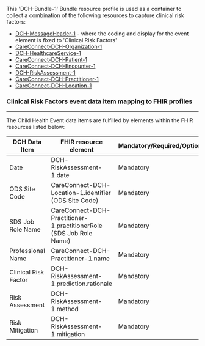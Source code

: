 This 'DCH-Bundle-1' Bundle resource profile is used as a container to collect a combination of the following resources to capture clinical risk factors:

- [DCH-MessageHeader-1] - where the coding and display for the event element is fixed to 'Clinical Risk Factors'
- [CareConnect-DCH-Organization-1]
- [DCH-HealthcareService-1]
- [CareConnect-DCH-Patient-1]
- [CareConnect-DCH-Encounter-1]
- [DCH-RiskAssessment-1]
- [CareConnect-DCH-Practitioner-1]
- [CareConnect-DCH-Location-1]
                                                                                                   
### Clinical Risk Factors event data item mapping to FHIR profiles ###
----------
The Child Health Event data items are fulfilled by elements within the FHIR resources listed below:

| DCH Data Item          | FHIR resource element                                                 | Mandatory/Required/Optional |
|------------------------|-----------------------------------------------------------------------|-----------------------------|
| Date                   | DCH-RiskAssessment-1.date                                             | Mandatory                   |
| ODS Site   Code        | CareConnect-DCH-Location-1.identifier (ODS Site Code)                 | Mandatory                   |
| SDS Job   Role Name    | CareConnect-DCH-Practitioner-1.practitionerRole (SDS Job Role   Name) | Mandatory                   |
| Professional   Name    | CareConnect-DCH-Practitioner-1.name                                   | Mandatory                   |
| Clinical   Risk Factor | DCH-RiskAssessment-1.prediction.rationale                             | Mandatory                   |
| Risk   Assessment      | DCH-RiskAssessment-1.method                                           | Mandatory                   |
| Risk   Mitigation      | DCH-RiskAssessment-1.mitigation                                       | Mandatory                   |

[DCH-MessageHeader-1]:dch-messageheader-1.html
[CareConnect-DCH-Organization-1]:careconnect-dch-organization-1.html
[CareConnect-DCH-Patient-1]:careconnect-dch-patient-1.html
[CareConnect-DCH-Encounter-1]:careconnect-dch-encounter-1.html
[CareConnect-DCH-Practitioner-1]:careconnect-dch-practitioner-1.html
[CareConnect-DCH-Location-1]:careconnect-dch-location-1.html
[DCH-RiskAssessment-1]:dch-riskassessment-1.html
[DCH-HealthcareService-1]:dch-healthcareservice-1.html

